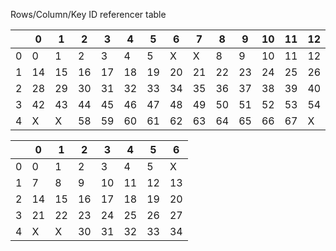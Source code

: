 Rows/Column/Key ID referencer table

|     | 0   | 1   | 2   | 3   | 4   | 5   | 6   | 7   | 8   | 9   | 10  | 11  | 12  | 13  |
| --- | --- | --- | --- | --- | --- | --- | --- | --- | --- | --- | --- | --- | --- | --- |
| 0   | 0   | 1   | 2   | 3   | 4   | 5   | X   | X   | 8   | 9   | 10  | 11  | 12  | 13  |
| 1   | 14  | 15  | 16  | 17  | 18  | 19  | 20  | 21  | 22  | 23  | 24  | 25  | 26  | 27  |
| 2   | 28  | 29  | 30  | 31  | 32  | 33  | 34  | 35  | 36  | 37  | 38  | 39  | 40  | 41  |
| 3   | 42  | 43  | 44  | 45  | 46  | 47  | 48  | 49  | 50  | 51  | 52  | 53  | 54  | 55  |
| 4   | X   | X   | 58  | 59  | 60  | 61  | 62  | 63  | 64  | 65  | 66  | 67  | X   | X   |

|     | 0   | 1   | 2   | 3   | 4   | 5   | 6   |
| --- | --- | --- | --- | --- | --- | --- | --- |
| 0   | 0   | 1   | 2   | 3   | 4   | 5   | X   |
| 1   | 7   | 8   | 9   | 10  | 11  | 12  | 13  |
| 2   | 14  | 15  | 16  | 17  | 18  | 19  | 20  |
| 3   | 21  | 22  | 23  | 24  | 25  | 26  | 27  |
| 4   | X   | X   | 30  | 31  | 32  | 33  | 34  |

